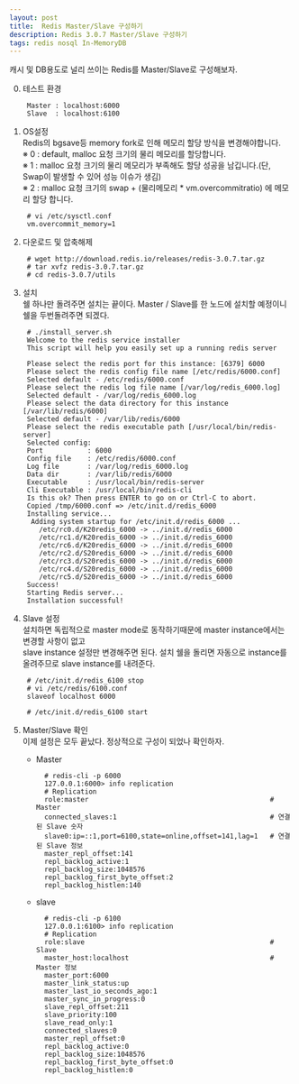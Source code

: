 ```yaml
---	
layout: post
title:  Redis Master/Slave 구성하기
description: Redis 3.0.7 Master/Slave 구성하기 
tags: redis nosql In-MemoryDB 
---
```


캐시 및 DB용도로 널리 쓰이는 Redis를 Master/Slave로 구성해보자.

0. 테스트 환경
	
		Master : localhost:6000
		Slave  : localhost:6100  


1. OS설정  
	Redis의 bgsave등 memory fork로 인해 메모리 할당 방식을 변경해야합니다.  
	※ 0 : default, malloc 요청 크기의 물리 메모리를 할당합니다.  
	※ 1 : malloc 요청 크기의 물리 메모리가 부족해도 할당 성공을 남깁니다.(단, Swap이 발생할 수 있어 성능 이슈가 생김)  
	※ 2 : malloc 요청 크기의 swap + (물리메모리 * vm.overcommitratio) 에 메모리 할당 합니다.  
				
		# vi /etc/sysctl.conf
		vm.overcommit_memory=1

2. 다운로드 및 압축해제  

		# wget http://download.redis.io/releases/redis-3.0.7.tar.gz
		# tar xvfz redis-3.0.7.tar.gz
		# cd redis-3.0.7/utils

3. 설치  
	쉘 하나만 돌려주면 설치는 끝이다. Master / Slave를 한 노드에 설치할 예정이니 쉘을 두번돌려주면 되겠다.
  
		# ./install_server.sh 
		Welcome to the redis service installer
		This script will help you easily set up a running redis server
		
		Please select the redis port for this instance: [6379] 6000    
		Please select the redis config file name [/etc/redis/6000.conf] 
		Selected default - /etc/redis/6000.conf			
		Please select the redis log file name [/var/log/redis_6000.log]
		Selected default - /var/log/redis_6000.log
		Please select the data directory for this instance [/var/lib/redis/6000]
		Selected default - /var/lib/redis/6000
		Please select the redis executable path [/usr/local/bin/redis-server] 		
		Selected config:
		Port           : 6000
		Config file    : /etc/redis/6000.conf
		Log file       : /var/log/redis_6000.log
		Data dir       : /var/lib/redis/6000
		Executable     : /usr/local/bin/redis-server
		Cli Executable : /usr/local/bin/redis-cli
		Is this ok? Then press ENTER to go on or Ctrl-C to abort.
		Copied /tmp/6000.conf => /etc/init.d/redis_6000
		Installing service...
		 Adding system startup for /etc/init.d/redis_6000 ...
		   /etc/rc0.d/K20redis_6000 -> ../init.d/redis_6000
		   /etc/rc1.d/K20redis_6000 -> ../init.d/redis_6000
		   /etc/rc6.d/K20redis_6000 -> ../init.d/redis_6000
		   /etc/rc2.d/S20redis_6000 -> ../init.d/redis_6000
		   /etc/rc3.d/S20redis_6000 -> ../init.d/redis_6000
		   /etc/rc4.d/S20redis_6000 -> ../init.d/redis_6000
		   /etc/rc5.d/S20redis_6000 -> ../init.d/redis_6000
		Success!
		Starting Redis server...
		Installation successful!
		 
4. Slave 설정  
	설치하면 독립적으로 master mode로 동작하기때문에 master instance에서는 변경할 사항이 없고  
	slave instance 설정만 변경해주면 된다.
	설치 쉘을 돌리면 자동으로 instance를 올려주므로 slave instance를 내려준다.
		
		# /etc/init.d/redis_6100 stop
		# vi /etc/redis/6100.conf
		slaveof localhost 6000

 		# /etc/init.d/redis_6100 start

5. Master/Slave 확인  
	이제 설정은 모두 끝났다. 정상적으로 구성이 되었나 확인하자.
	- Master  

			# redis-cli -p 6000
			127.0.0.1:6000> info replication
			# Replication
			role:master												# Master 
			connected_slaves:1										# 연결된 Slave 숫자
			slave0:ip=::1,port=6100,state=online,offset=141,lag=1	# 연결된 Slave 정보
			master_repl_offset:141
			repl_backlog_active:1
			repl_backlog_size:1048576
			repl_backlog_first_byte_offset:2
			repl_backlog_histlen:140

	- slave 

			# redis-cli -p 6100
			127.0.0.1:6100> info replication
			# Replication
			role:slave												# Slave
			master_host:localhost									# Master 정보
			master_port:6000
			master_link_status:up
			master_last_io_seconds_ago:1
			master_sync_in_progress:0
			slave_repl_offset:211
			slave_priority:100
			slave_read_only:1
			connected_slaves:0
			master_repl_offset:0
			repl_backlog_active:0
			repl_backlog_size:1048576
			repl_backlog_first_byte_offset:0
			repl_backlog_histlen:0



